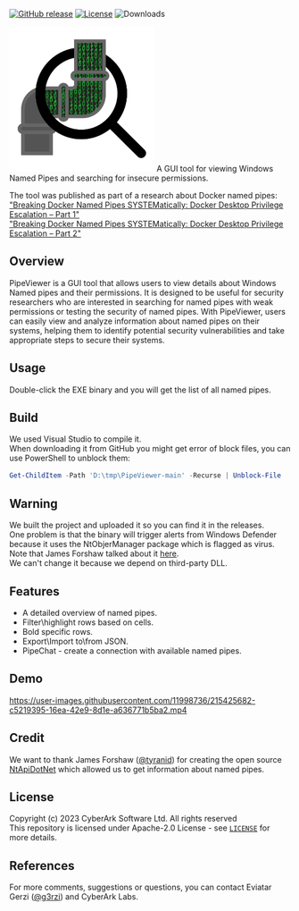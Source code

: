 [![GitHub release][release-img]][release]
[![License][license-img]][license]
![Downloads][download]

<img src="https://github.com/cyberark/PipeViewer/blob/assets/pipeviewer_logo.png" width="260">   
A GUI tool for viewing Windows Named Pipes and searching for insecure permissions.  

The tool was published as part of a research about Docker named pipes:   
["Breaking Docker Named Pipes SYSTEMatically: Docker Desktop Privilege Escalation – Part 1"](https://www.cyberark.com/resources/threat-research-blog/breaking-docker-named-pipes-systematically-docker-desktop-privilege-escalation-part-1)   
["Breaking Docker Named Pipes SYSTEMatically: Docker Desktop Privilege Escalation – Part 2"](https://www.cyberark.com/resources/threat-research-blog/breaking-docker-named-pipes-systematically-docker-desktop-privilege-escalation-part-2)   

## Overview
PipeViewer is a GUI tool that allows users to view details about Windows Named pipes and their permissions. It is designed to be useful for security researchers who are interested in searching for named pipes with weak permissions or testing the security of named pipes. With PipeViewer, users can easily view and analyze information about named pipes on their systems, helping them to identify potential security vulnerabilities and take appropriate steps to secure their systems.

## Usage

Double-click the EXE binary and you will get the list of all named pipes.   

## Build    
We used Visual Studio to compile it.  
When downloading it from GitHub you might get error of block files, you can use PowerShell to unblock them:  
```powershell
Get-ChildItem -Path 'D:\tmp\PipeViewer-main' -Recurse | Unblock-File
```

## Warning  
We built the project and uploaded it so you can find it in the releases.  
One problem is that the binary will trigger alerts from Windows Defender because it uses the NtObjerManager package which is flagged as virus.  
Note that James Forshaw talked about it [here](https://youtu.be/At-SWQyp-DY?t=1652).  
We can't change it because we depend on third-party DLL.  

## Features
* A detailed overview of named pipes.
* Filter\highlight rows based on cells.
* Bold specific rows.
* Export\Import to\from JSON.
* PipeChat - create a connection with available named pipes.

## Demo  
https://user-images.githubusercontent.com/11998736/215425682-c5219395-16ea-42e9-8d1e-a636771b5ba2.mp4

## Credit
We want to thank James Forshaw ([@tyranid](https://github.com/tyranid)) for creating the open source [NtApiDotNet](https://github.com/googleprojectzero/sandbox-attacksurface-analysis-tools/tree/main/NtApiDotNet) which allowed us to get information about named pipes.  

## License
Copyright (c) 2023 CyberArk Software Ltd. All rights reserved  
This repository is licensed under  Apache-2.0 License - see [`LICENSE`](LICENSE) for more details.

## References
For more comments, suggestions or questions, you can contact Eviatar Gerzi ([@g3rzi](https://twitter.com/g3rzi)) and CyberArk Labs.

[release-img]: https://img.shields.io/github/release/cyberark/PipeViewer.svg
[release]: https://github.com/cyberark/PipeViewer/releases

[license-img]: https://img.shields.io/github/license/cyberark/PipeViewer.svg
[license]: https://github.com/cyberark/PipeViewer/blob/master/LICENSE

[download]: https://img.shields.io/github/downloads/cyberark/PipeViewer/total?logo=github
